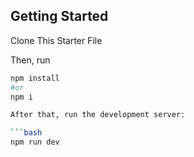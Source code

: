 ## Getting Started

Clone This Starter File

Then, run 
```bash
npm install
#or
npm i

After that, run the development server:

```bash
npm run dev




